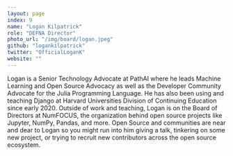 ```yaml
---
layout: page
index: 9
name: "Logan Kilpatrick"
role: "DEFNA Director"
photo_url: "/img/board/logan.jpeg"
github: "logankilpatrick"
twitter: "OfficialLoganK"
website: ""
---
```


Logan is a Senior Technology Advocate at PathAI where he leads Machine Learning and Open Source Advocacy as well as the Developer Community Advocate for the Julia Programming Language. He has also been using and teaching Django at Harvard Universities Division of Continuing Education since early 2020. Outside of work and teaching, Logan is on the Board of Directors at NumFOCUS, the organization behind open source projects like Jupyter, NumPy, Pandas, and more. Open Source and communities are near and dear to Logan so you might run into him giving a talk, tinkering on some new project, or trying to recruit new contributors across the open source ecosystem.
